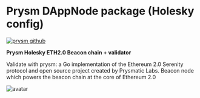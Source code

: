 # Prysm DAppNode package (Holesky config)

[![prysm github](https://img.shields.io/badge/prysm-Github-blue.svg)](https://prylabs.net/)

**Prysm Holesky ETH2.0 Beacon chain + validator**

Validate with prysm: a Go implementation of the Ethereum 2.0 Serenity protocol and open source project created by Prysmatic Labs. Beacon node which powers the beacon chain at the core of Ethereum 2.0

![avatar](avatar-prysm-holesky.png)
